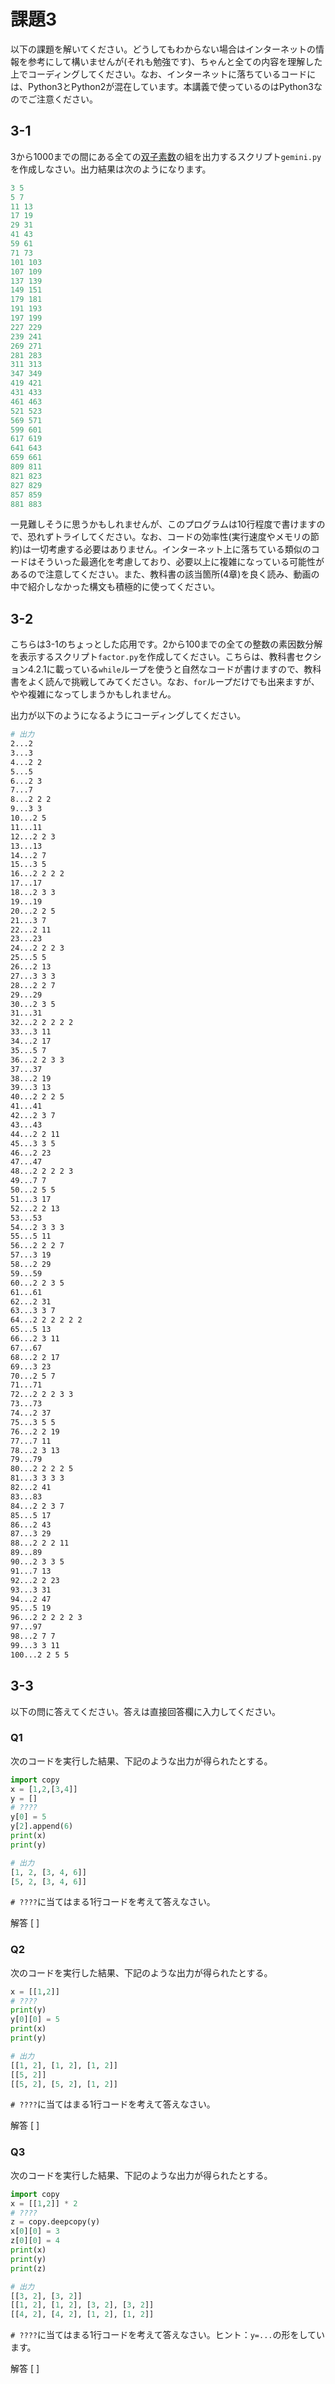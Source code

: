# 課題3

以下の課題を解いてください。どうしてもわからない場合はインターネットの情報を参考にして構いませんが(それも勉強です)、ちゃんと全ての内容を理解した上でコーディングしてください。なお、インターネットに落ちているコードには、Python3とPython2が混在しています。本講義で使っているのはPython3なのでご注意ください。

## 3-1

3から1000までの間にある全ての[双子素数](https://ja.wikipedia.org/wiki/%E5%8F%8C%E5%AD%90%E7%B4%A0%E6%95%B0)の組を出力するスクリプト`gemini.py`を作成しなさい。出力結果は次のようになります。

```python
3 5
5 7
11 13
17 19
29 31
41 43
59 61
71 73
101 103
107 109
137 139
149 151
179 181
191 193
197 199
227 229
239 241
269 271
281 283
311 313
347 349
419 421
431 433
461 463
521 523
569 571
599 601
617 619
641 643
659 661
809 811
821 823
827 829
857 859
881 883
```

一見難しそうに思うかもしれませんが、このプログラムは10行程度で書けますので、恐れずトライしてください。なお、コードの効率性(実行速度やメモリの節約)は一切考慮する必要はありません。インターネット上に落ちている類似のコードはそういった最適化を考慮しており、必要以上に複雑になっている可能性があるので注意してください。また、教科書の該当箇所(4章)を良く読み、動画の中で紹介しなかった構文も積極的に使ってください。

## 3-2

こちらは3-1のちょっとした応用です。2から100までの全ての整数の素因数分解を表示するスクリプト`factor.py`を作成してください。こちらは、教科書セクション4.2.1に載っている`while`ループを使うと自然なコードが書けますので、教科書をよく読んで挑戦してみてください。なお、`for`ループだけでも出来ますが、やや複雑になってしまうかもしれません。

出力が以下のようになるようにコーディングしてください。

```bash
# 出力
2...2 
3...3 
4...2 2 
5...5 
6...2 3 
7...7 
8...2 2 2 
9...3 3 
10...2 5 
11...11 
12...2 2 3 
13...13 
14...2 7 
15...3 5 
16...2 2 2 2 
17...17 
18...2 3 3 
19...19 
20...2 2 5 
21...3 7 
22...2 11 
23...23 
24...2 2 2 3 
25...5 5 
26...2 13 
27...3 3 3 
28...2 2 7 
29...29 
30...2 3 5 
31...31 
32...2 2 2 2 2 
33...3 11 
34...2 17 
35...5 7 
36...2 2 3 3 
37...37 
38...2 19 
39...3 13 
40...2 2 2 5 
41...41 
42...2 3 7 
43...43 
44...2 2 11 
45...3 3 5 
46...2 23 
47...47 
48...2 2 2 2 3 
49...7 7 
50...2 5 5 
51...3 17 
52...2 2 13 
53...53 
54...2 3 3 3 
55...5 11 
56...2 2 2 7 
57...3 19 
58...2 29 
59...59 
60...2 2 3 5 
61...61 
62...2 31 
63...3 3 7 
64...2 2 2 2 2 2 
65...5 13 
66...2 3 11 
67...67 
68...2 2 17 
69...3 23 
70...2 5 7 
71...71 
72...2 2 2 3 3 
73...73 
74...2 37 
75...3 5 5 
76...2 2 19 
77...7 11 
78...2 3 13 
79...79 
80...2 2 2 2 5 
81...3 3 3 3 
82...2 41 
83...83 
84...2 2 3 7 
85...5 17 
86...2 43 
87...3 29 
88...2 2 2 11 
89...89 
90...2 3 3 5 
91...7 13 
92...2 2 23 
93...3 31 
94...2 47 
95...5 19 
96...2 2 2 2 2 3 
97...97 
98...2 7 7 
99...3 3 11 
100...2 2 5 5 
```

## 3-3

以下の問に答えてください。答えは直接回答欄に入力してください。

### Q1

次のコードを実行した結果、下記のような出力が得られたとする。

```python
import copy
x = [1,2,[3,4]]
y = []
# ????
y[0] = 5
y[2].append(6)
print(x)
print(y)
```

```python
# 出力
[1, 2, [3, 4, 6]]
[5, 2, [3, 4, 6]]
```

`# ????`に当てはまる1行コードを考えて答えなさい。

解答 [  ]

### Q2

次のコードを実行した結果、下記のような出力が得られたとする。

```python
x = [[1,2]]
# ????
print(y)
y[0][0] = 5
print(x)
print(y)
```

```python
# 出力
[[1, 2], [1, 2], [1, 2]]
[[5, 2]]
[[5, 2], [5, 2], [1, 2]]
```

`# ????`に当てはまる1行コードを考えて答えなさい。

解答 [  ]

### Q3

次のコードを実行した結果、下記のような出力が得られたとする。

```python
import copy
x = [[1,2]] * 2
# ????
z = copy.deepcopy(y)
x[0][0] = 3
z[0][0] = 4
print(x)
print(y)
print(z)
```

```python
# 出力
[[3, 2], [3, 2]]
[[1, 2], [1, 2], [3, 2], [3, 2]]
[[4, 2], [4, 2], [1, 2], [1, 2]]
```

`# ????`に当てはまる1行コードを考えて答えなさい。ヒント：`y=...`の形をしています。

解答 [  ]
